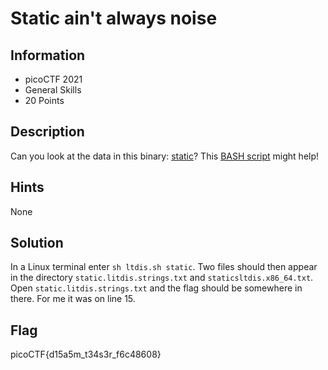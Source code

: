 # Static ain't always noise

## Information

- picoCTF 2021
- General Skills
- 20 Points

## Description

Can you look at the data in this binary: [static](https://mercury.picoctf.net/static/7495259e963bd5b67d0fb8b616652618/static)? This [BASH script](https://mercury.picoctf.net/static/7495259e963bd5b67d0fb8b616652618/ltdis.sh) might help!

## Hints

None

## Solution

In a Linux terminal enter `sh ltdis.sh static`. Two files should then appear in the directory `static.litdis.strings.txt` and `staticsltdis.x86_64.txt`. Open `static.litdis.strings.txt` and the flag should be somewhere in there. For me it was on line 15.

## Flag

picoCTF{d15a5m_t34s3r_f6c48608}
